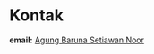 # Kontak
<span class='git-page-authors'>
    <b>email:</b> 
    <a href='mailto:nooragung97@gmail.com'>
        Agung Baruna Setiawan Noor
    </a>
</span>